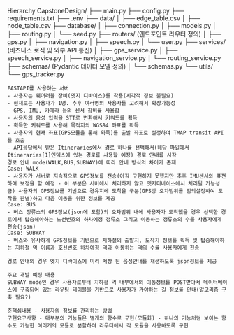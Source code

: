 Hierarchy
CapstoneDesign/ 
├── main.py 
├── config.py 
├── requirements.txt 
├── .env 
├── data/ 
│ ├── edge_table.csv 
│ ├── node_table.csv 
├── database/
│ ├── connection.py
│ ├── models.py
│ ├── routing.py
│ └── seed.py 
├── routers/ (엔드포인트 라우터 정의) 
│ ├── gps.py 
│ ├── navigation.py 
│ ├── speech.py 
│ └── user.py 
├── services/ (비즈니스 로직 및 외부 API 통신) 
│ ├── gps_service.py 
│ ├── speech_service.py 
│ ├── navigation_service.py 
│ └── routing_service.py 
├── schemas/ (Pydantic 데이터 모델 정의) 
│ └── schemas.py 
└── utils/ 
	└── gps_tracker.py

```
FASTAPI를 사용하는 서버
- 사용자는 웨어러블 장비(엣지 디바이스)를 착용(시각적 정보 불필요)
- 현재로는 사용자가 1명. 추후 여러명의 사용자를 고려해서 확장가능성
- GPS, IMU, 카메라 등의 센서 장비를 사용함
- 사용자의 음성 입력을 STT로 변환해서 키워드를 획득
- 획득한 키워드를 사용해 목적지의 WGS84 좌표를 획득
- 사용자의 현재 좌표(GPS모듈을 통해 획득)를 출발 좌표로 설정하여 TMAP transit API를 호출
- API응답에서 받은 Itineraries에서 경로 하나를 선택해서(해당 파일에서 Itineraries[1]인덱스에 있는 경로를 사용할 예정) 경로 안내를 시작
경로 안내 mode(WALK,BUS,SUBWAY)에 따라 안내 방식의 차이가 존재
Case: WALK
- 사용자가 서버로 지속적으로 GPS정보를 전송(아직 구현하지 못했지만 추후 IMU센서와 퓨전하여 보정을 할 예정 - 이 부분은 서버에서 처리하지 않고 엣지디바이스에서 처리될 가능성 큼) 사용자의 GPS정보를 기반으로 경유지에 도착을 구분(GPS상 오차범위를 임의설정하여 도착을 판별)하고 다음 이동을 위한 정보를 제공
Case: BUS
- 버스 정류소의 GPS정보(json에 포함)의 오차범위 내에 사용자가 도착했을 경우 선택한 경로에서 탑승해야하는 노선번호와 하차예정 정류소 그리고 이동하는 정류소의 수를 사용자에게 전송(json)
Case: SUBWAY
- 버스와 유사하게 GPS정보를 기반으로 지하철의 출발지, 도착지 정보를 획득 및 탑승해야하는 지하철 역 이름과 호선번호 하차예정 역과 이동하는 역의 수를 사용자에게 전송

경로 안내의 경우 엣지 디바이스에 미리 저장 된 음성안내를 재생하도록 json정보를 제공

주요 개발 예정 내용
SUBWAY mode인 경우 사용자로부터 지하철 역 내부에서의 이동정보를 POST받아서 데이터베이스에 구축되어 있는 라우팅 테이블을 기반으로 사용자가 가야하는 길 정보를 안내(알고리즘 구축 필요?)

준핵심내용 - 사용자의 정보를 관리하는 방법
구현요구사항 - 대부분의 기능들은 별개의 함수로 구현(모듈화) - 하나의 기능처럼 보이는 함수도 가능한 여러개의 모듈로 분할하여 라우터에서 각 모듈을 사용하도록 구현
```